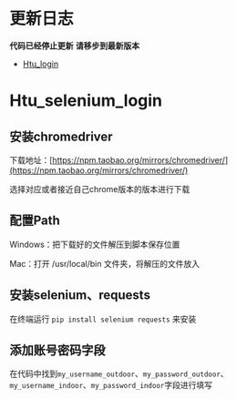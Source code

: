# 更新日志
**代码已经停止更新**
**请移步到最新版本**
* [Htu_login](http://github.com/Dunmysad/Htu_login)
# Htu_selenium_login
## 安装chromedriver

下载地址：[https://npm.taobao.org/mirrors/chromedriver/](https://npm.taobao.org/mirrors/chromedriver/)

选择对应或者接近自己chrome版本的版本进行下载

## 配置Path

Windows：把下载好的文件解压到脚本保存位置

Mac：打开 /usr/local/bin 文件夹，将解压的文件放入

## 安装selenium、requests

在终端运行 `pip install selenium requests` 来安装

## 添加账号密码字段

在代码中找到`my_username_outdoor`、`my_password_outdoor`、`my_username_indoor`、`my_password_indoor`字段进行填写

